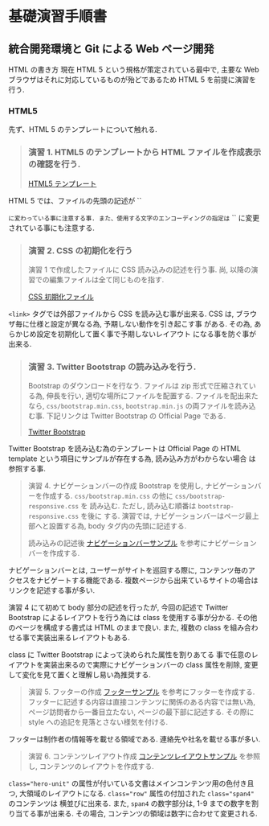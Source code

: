 基礎演習手順書
==============

統合開発環境と Git による Web ページ開発
----------------------------------------

HTML の書き方
現在 HTML 5 という規格が策定されている最中で,
主要な Web ブラウザはそれに対応しているものが殆どであるため HTML 5 を前提に演習を行う.

### HTML5
先ず、HTML 5 のテンプレートについて触れる.


> ### 演習 1. HTML5 のテンプレートから HTML ファイルを作成表示の確認を行う.
> [HTML5 テンプレート](template/html5.html "test")

HTML 5 では、ファイルの先頭の記述が
``
<!DOCTYPE html>
``
に変わっている事に注意する事.
また、使用する文字のエンコーディングの指定は
``
<meta charset="utf-8" />
``
に変更されている事にも注意する.


> ### 演習 2. CSS の初期化を行う
> 演習 1 で作成したファイルに CSS 読み込みの記述を行う事.
> 尚, 以降の演習での編集ファイルは全て同じものを指す.
>
> [CSS 初期化ファイル](template/initialize.css)

``<link>`` タグでは外部ファイルから CSS を読み込む事が出来る.
CSS は, ブラウザ毎に仕様と設定が異なる為, 予期しない動作を引き起こす事
がある. その為, あらかじめ設定を初期化して置く事で予期しないレイアウト
になる事を防ぐ事が出来る.


> ### 演習 3. Twitter Bootstrap の読み込みを行う.
> Bootstrap のダウンロードを行なう.
> ファイルは zip 形式で圧縮されている為, 伸長を行い, 適切な場所にファイルを配置する.
> ファイルを配出来たなら, ``css/bootstrap.min.css``, ``bootstrap.min.js``
> の両ファイルを読み込む事.
> 下記リンクは Twitter Bootstrap の Official Page である.
>
> [Twitter Bootstrap](http://twitter.github.io/bootstrap/index.html)

Twitter Bootstrap を読み込む為のテンプレートは Official Page の HTML
template という項目にサンプルが存在する為, 読み込み方がわからない場合
は参照する事.


> 演習 4. ナビゲーションバーの作成
> Bootstrap を使用し, ナビゲーションバーを作成する.
> ``css/bootstrap.min.css`` の他に ``css/bootstrap-responsive.css`` を
> 読み込む. ただし, 読み込む順番は ``bootstrap-responsive.css`` を後に
> する. 演習では, ナビゲーションバーはページ最上部へと設置する為,
> body タグ内の先頭に記述する.
>
> 読み込みの記述後 [ナビゲーションバーサンプル](template/navbar.html) を参考にナビゲーションバーを作成する.

ナビゲーションバーとは, ユーザーがサイトを巡回する際に,
コンテンツ毎のアクセスをナビゲートする機能である.
複数ページから出来ているサイトの場合はリンクを記述する事が多い.

演習 4 にて初めて body 部分の記述を行ったが, 今回の記述で Twitter
Bootstrap によるレイアウトを行う為には class を使用する事が分かる. 
その他のページを構成する書式は HTML のままで良い.
また, 複数の class を組み合わせる事で実装出来るレイアウトもある.

class に Twitter Bootstrap によって決められた属性を割りあてる
事で任意のレイアウトを実装出来るので実際にナビゲーションバーの class
属性を削除, 変更して変化を見て置くと理解し易い為推奨する.

> 演習 5. フッターの作成
> [フッターサンプル](template/footer.html) を参考にフッターを作成する.
> フッターに記述する内容は直接コンテンツに関係のある内容では無い為, 
> ページ訪問者から一番目立たない, ページの最下部に記述する. 
> その際に style への追記を見落とさない様気を付ける.

フッターは制作者の情報等を載せる領域である. 
連絡先や社名を載せる事が多い.

> 演習 6. コンテンツレイアウト作成
> [コンテンツレイアウトサンプル](template/contents.html) を参照し,
> コンテンツのレイアウトを作成する. 

``class="hero-unit"`` 
の属性が付いている文書はメインコンテンツ用の色付き且つ, 
大領域のレイアウトになる.
``class="row"`` 属性の付加された ``class="span4"`` のコンテンツは
横並びに出来る.
また, ``span4`` の数字部分は, 1-9 までの数字を割り当てる事が出来る.
その場合, コンテンツの領域は数字に合わせて変更される.
